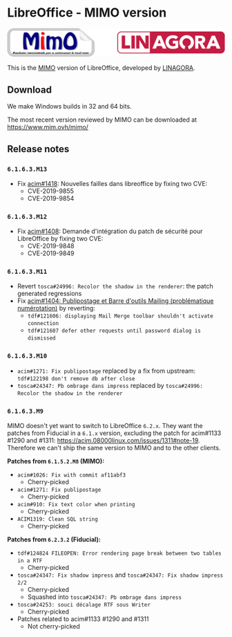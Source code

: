# LibreOffice - MIMO version


<img src="mimo+linagora.png" alt="mimo+linagora" width="600"/>

This is the [MIMO](https://www.journal-officiel.gouv.fr/mimo/) version of LibreOffice, developed by [LINAGORA](https://linagora.com/).

## Download

We make Windows builds in 32 and 64 bits.

The most recent version reviewed by MIMO can be downloaded at <https://www.mim.ovh/mimo/>


## Release notes

### `6.1.6.3.M13`

* Fix [acim#1418](https://acim.08000linux.com/issues/1418): Nouvelles failles dans libreoffice by fixing two CVE:
	- CVE-2019-9855
	- CVE-2019-9854


### `6.1.6.3.M12`

* Fix [acim#1408](https://acim.08000linux.com/issues/1404): Demande d'intégration du patch de sécurité pour LibreOffice by fixing two CVE:
	- CVE-2019-9848
	- CVE-2019-9849

### `6.1.6.3.M11`

* Revert `tosca#24996: Recolor the shadow in the renderer`: the patch generated regressions
* Fix [acim#1404: Publipostage et Barre d'outils Mailing (problématique numérotation)](https://acim.08000linux.com/issues/1404) by reverting:
	- `tdf#121606: displaying Mail Merge toolbar shouldn't activate connection`
	- `tdf#121607 defer other requests until password dialog is dismissed`

### `6.1.6.3.M10`

* `acim#1271: Fix publipostage` replaced by a fix from upstream: `tdf#122198 don't remove db after close`
* `tosca#24347: Pb ombrage dans impress` replaced by `tosca#24996: Recolor the shadow in the renderer`

### `6.1.6.3.M9`

MIMO doesn't yet want to switch to LibreOffice `6.2.x`. They want the patches from Fiducial in a `6.1.x` version, excluding the patch for acim#1133 #1290 and #1311: <https://acim.08000linux.com/issues/1311#note-19>. Therefore we can't ship the same version to MIMO and to the other clients.

**Patches from `6.1.5.2.M8` (MIMO):**

* `acim#1026: Fix with commit af11abf3`
	- Cherry-picked
* `acim#1271: Fix publipostage`
	- Cherry-picked
* `acim#910: Fix text color when printing`
	- Cherry-picked
* `ACIM1319: Clean SQL string`
	- Cherry-picked

**Patches from `6.2.3.2` (Fiducial):**

* `tdf#124824 FILEOPEN: Error rendering page break between two tables in a RTF`
	- Cherry-picked
* `tosca#24347: Fix shadow impress` and `tosca#24347: Fix shadow impress 2/2`
	- Cherry-picked
	- Squashed into `tosca#24347: Pb ombrage dans impress`
* `tosca#24253: souci décalage RTF sous Writer`
	- Cherry-picked
* Patches related to acim#1133 #1290 and #1311
	- Not cherry-picked
